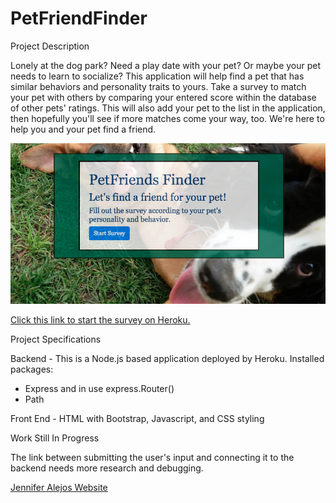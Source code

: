 # PetFriendFinder

Project Description 

Lonely at the dog park? Need a play date with your pet? Or maybe your pet needs to learn to socialize?
This application will help find a pet that has similar behaviors and personality traits to yours. Take a survey to match your pet with others by comparing your entered score within the database of other pets' ratings. This will also add your pet to the list in the application, then hopefully you'll see if more matches come your way, too. We're here to help you and your pet find a friend.

![front-page](app/public/assets/images/petsFront.png)

[Click this link to start the survey on Heroku.](https://murmuring-hamlet-59011.herokuapp.com/)


Project Specifications

Backend - This is a Node.js based application deployed by Heroku.
Installed packages:
* Express and in use express.Router()
* Path

Front End - HTML with Bootstrap, Javascript, and CSS styling

Work Still In Progress

The link between submitting the user's input and connecting it to the backend needs more research and debugging.

[Jennifer Alejos Website](https://www.jenalejos.com/)



